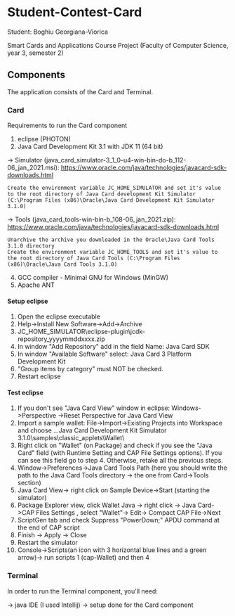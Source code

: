 # Student-Contest-Card
Student: Boghiu Georgiana-Viorica

Smart Cards and Applications Course Project (Faculty of Computer Science, year 3, semester 2)

## Components
The application consists of the Card and Terminal.

### Card
Requirements to run the Card component
1. eclipse (PHOTON)
2. Java Card Development Kit 3.1 with JDK 11 (64 bit)
  
  -> Simulator (java_card_simulator-3_1_0-u4-win-bin-do-b_112-06_jan_2021.msi): https://www.oracle.com/java/technologies/javacard-sdk-downloads.html
    
    Create the environment variable JC_HOME_SIMULATOR and set it's value to the root directory of Java Card development Kit Simulator (C:\Program Files (x86)\Oracle\Java Card Development Kit Simulator 3.1.0)
  
  -> Tools (java_card_tools-win-bin-b_108-06_jan_2021.zip): https://www.oracle.com/java/technologies/javacard-sdk-downloads.html
    
    Unarchive the archive you downloaded in the Oracle\Java Card Tools 3.1.0 directory
    Create the environment variable JC_HOME_TOOLS and set it's value to the root directory of Java Card Tools (C:\Program Files (x86)\Oracle\Java Card Tools 3.1.0)
4. GCC compiler - Minimal GNU for Windows (MinGW)
5. Apache ANT

#### Setup eclipse
1. Open the eclipse executable 
2. Help->Install New Software->Add->Archive
3. JC_HOME_SIMULATOR\eclipse-plugin\jcdk-repository_yyyymmddxxxx.zip
4. In window "Add Repository" add in the field Name: Java Card SDK
5. In window "Available Software" select: Java Card 3 Platform Development Kit
6. "Group items by category" must NOT be checked.
7. Restart eclipse

#### Test eclipse
1. If you don't see "Java Card View" window in eclipse: Windows->Perspective ->Reset Perspective for Java Card View
2. Import a sample wallet: File->Import->Existing Projects into Workspace and choose …Java Card Development Kit Simulator 3.1.0\samples\classic_applets\Wallet\
3. Right click on "Wallet" (on Package) and check if you see the "Java Card" field (with Runtime Setting and CAP File Settings options). If you can see this field go to step 4. Otherwise, retake all the previous steps.
4. Window->Preferences->Java Card Tools Path (here you should write the path to the Java Card Tools directory -> the one from Card->Tools section)
5. Java Card View-> right click on Sample Device->Start (starting the simulator)
6. Package Explorer view, click Wallet Java -> right click -> Java Card->CAP Files Settings , select "Wallet"-> Edit-> Compact CAP File->Next
7. ScriptGen tab and check Suppress "PowerDown;" APDU command at the end of CAP script
8. Finish -> Apply -> Close
9. Restart the simulator
10. Console->Scripts(an icon with 3 horizontal blue lines and a green arrow)-> run scripts 1 (cap-Wallet) and then 4

### Terminal
In order to run the Terminal component, you'll need:

-> java IDE (I used Intellij)
-> setup done for the Card component
